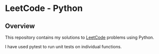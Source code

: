 # LeetCode - Python

## Overview

This repository contains my solutions to [LeetCode](https://leetcode.com/) problems using Python.

I have used pytest to run unit tests on individual functions.
